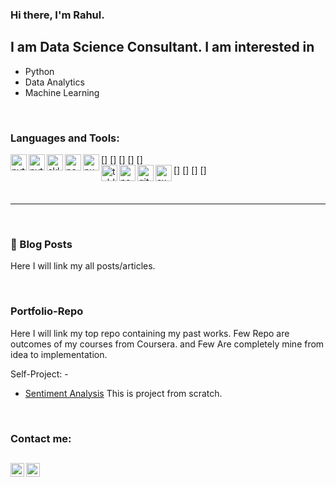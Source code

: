 ### Hi there, I'm Rahul.

## I am Data Science Consultant. I am interested in

- Python
- Data Analytics
- Machine Learning


<br />

### Languages and Tools:

[<img align="left" alt="python" width="26px" src="https://cdn.jsdelivr.net/npm/simple-icons@3.13.0/icons/python.svg" />]
[<img align="left" alt="pytorch" width="26px" src="https://cdn.jsdelivr.net/npm/simple-icons@3.13.0/icons/pytorch.svg" />]
[<img align="left" alt="sklearn" width="26px" src="https://cdn.jsdelivr.net/npm/simple-icons@3.13.0/icons/scikit-learn.svg" />]
[<img align="left" alt="pandas" width="26px" src="https://cdn.jsdelivr.net/npm/simple-icons@3.13.0/icons/pandas.svg" />]
[<img align="left" alt="numpy" width="26px" src="https://cdn.jsdelivr.net/npm/simple-icons@3.13.0/icons/numpy.svg" />]
<br/>
[<img align="left" alt="tableau" width="26px" src="https://cdn.jsdelivr.net/npm/simple-icons@3.13.0/icons/tableau.svg" />]
[<img align="left" alt="psql" width="26px" src="https://cdn.jsdelivr.net/npm/simple-icons@3.13.0/icons/postgresql.svg" />]
[<img align="left" alt="github" width="26px" src="https://cdn.jsdelivr.net/npm/simple-icons@3.13.0/icons/github.svg" />]
[<img align="left" alt="excel" width="26px" src="https://cdn.jsdelivr.net/npm/simple-icons@3.13.0/icons/microsoftexcel.svg" />]

<br />

---
<br />

### 📕 Blog Posts

<!-- BLOG-POST-LIST:START -->

Here I will link my all posts/articles.
<!-- BLOG-POST-LIST:END -->
<br />

### Portfolio-Repo
Here I will link my top repo containing my past works. Few Repo are outcomes of my courses from Coursera. and Few Are completely mine from idea to implementation.

Self-Project: - 
- [Sentiment Analysis] This is project from scratch.
<br/>

### Contact me:

[<img align="left" alt="rahulrajaero | LinkedIn" width="22px" src="https://cdn.jsdelivr.net/npm/simple-icons@v3/icons/linkedin.svg" />][LinkedIn]
[<img align="left" alt="rahulrajaero | Twitter" width="22px" src="https://cdn.jsdelivr.net/npm/simple-icons@v3/icons/twitter.svg" />][Twitter]
<br/>
---
[Twitter]: https://twitter.com/rahulrajaero
[LinkedIn]: https://www.linkedin.com/in/rahulraj-iitkgp/
[NLP Specialization]: https://github.com/rahulrajaero/NLP-Specialization
[Python-for-Everybody]: https://github.com/rahulrajaero/Python-for-Everybody
[Sentiment Analysis]: https://github.com/rahulrajaero/Jupyter-Notebook/tree/master/WebScrapping/Disney%20Movie%20Project
